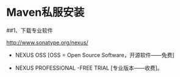 # Maven私服安装



##1、下载专业软件

http://www.sonatype.org/nexus/

* NEXUS OSS [OSS = Open Source Software，开源软件——免费]

* NEXUS PROFESSIONAL -FREE TRIAL [专业版本——收费]。

